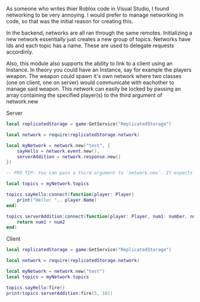 As someone who writes thier Roblox code in Visual Studio, I found networking to be very annoying.
I would prefer to manage networking in code, so that was the initial reason for creating this.

In the backend, networks are all ran through the same remotes. Initializing a new network essentially just creates a new group of topics.
Networks have Ids and each topic has a name. These are used to delegate requests accordinly.

Also, this module also supports the ability to link to a client using an Instance. In theory you could have an Instance, say for example the players weapon. The weapon could spawn it's own network where two classes (one on client, one on server) would communicate with eachother to manage said
weapon. This network can easily be locked by passing an array containing the specified player(s) to the third argument of network.new

Server

```lua
local replicatedStorage = game:GetService("ReplicatedStorage")

local network = require(replicatedStorage.network)

local myNetwork = network.new("test", {
	sayHello = network.event.new(),
	serverAddition = network.response.new()
}) 

-- PRO TIP: You can pass a third argument to `network.new`. It expects a list of players which represents who has access to the network.

local topics = myNetwork.topics

topics.sayHello:connect(function(player: Player)
	print("Hello: ".. player.Name)
end)

topics.serverAddition:connect(function(player: Player, num1: number, num2: number)
	return num1 + num2
end)
```

Client
```lua
local replicatedStorage = game:GetService("ReplicatedStorage")

local network = require(replicatedStorage.network)

local myNetwork = network.new("test")
local topics = myNetwork.topics

topics.sayHello:fire()
print(topics.serverAddition:fire(5, 10))
```
